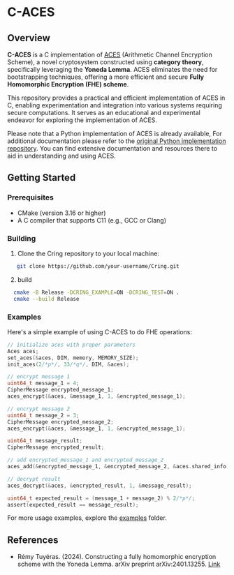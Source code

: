 # C-ACES

## Overview
**C-ACES** is a C implementation of [ACES](https://arxiv.org/pdf/2401.13255.pdf) (Arithmetic Channel Encryption Scheme), a novel cryptosystem constructed using **category theory**, specifically leveraging the **Yoneda Lemma**. ACES eliminates the need for bootstrapping techniques, offering a more efficient and secure **Fully Homomorphic Encryption (FHE) scheme**.

This repository provides a practical and efficient implementation of ACES in C, enabling experimentation and integration into various systems requiring secure computations.
It serves as an educational and experimental endeavor for exploring the implementation of ACES.

Please note that a Python implementation of ACES is already available, For additional documentation please refer to the [original Python implementation repository](https://github.com/remytuyeras/aces). You can find extensive documentation and resources there to aid in understanding and using ACES.


## Getting Started
### Prerequisites                          
- CMake (version 3.16 or higher)                               
- A C compiler that supports C11 (e.g., GCC or Clang)         

### Building
1. Clone the Cring repository to your local machine:            
```bash   
   git clone https://github.com/your-username/Cring.git       
```
2. build
```bash
  cmake -B Release -DCRING_EXAMPLE=ON -DCRING_TEST=ON .
  cmake --build Release
```
### Examples
Here's a simple example of using C-ACES to do FHE operations:
```c
// initialize aces with proper parameters
Aces aces;
set_aces(&aces, DIM, memory, MEMORY_SIZE);
init_aces(2/*p*/, 33/*q*/, DIM, &aces);

// encrypt message 1
uint64_t message_1 = 4;
CipherMessage encrypted_message_1;
aces_encrypt(&aces, &message_1, 1, &encrypted_message_1);

// encrypt message 2
uint64_t message_2 = 3;
CipherMessage encrypted_message_2;
aces_encrypt(&aces, &message_1, 1, &encrypted_message_1);

uint64_t message_result;
CipherMessage encrypted_result;

// add encrypted_message_1 and encrypted_message_2
aces_add(&encrypted_message_1, &encrypted_message_2, &aces.shared_info, &encrypted_result);

// decrypt result
aces_decrypt(&aces, &encrypted_result, 1, &message_result);

uint64_t expected_result = (message_1 + message_2) % 2/*p*/;
assert(expected_result == message_result);
``` 
For more usage examples, explore the [examples](examples) folder.

## References

- Rémy Tuyéras. (2024). Constructing a fully homomorphic encryption scheme with the Yoneda Lemma. arXiv preprint arXiv:2401.13255. [Link](https://arxiv.org/abs/2401.13255)